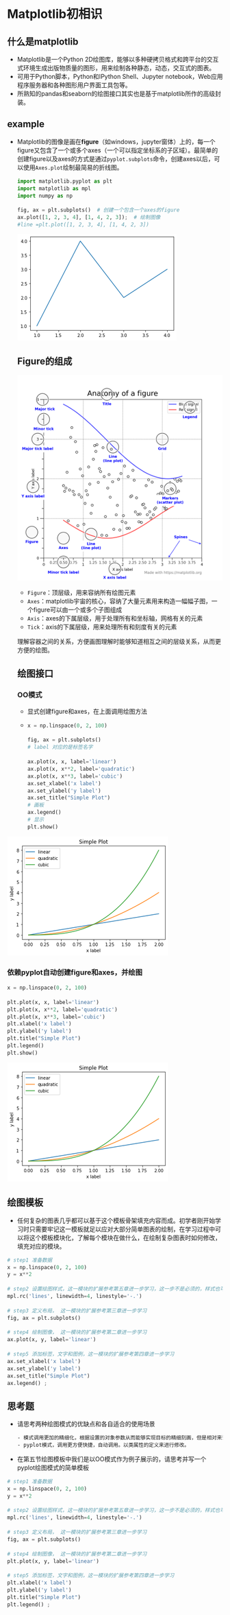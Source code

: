 # Matplotlib初相识

## 什么是matplotlib

- Matplotlib是一个Python 2D绘图库，能够以多种硬拷贝格式和跨平台的交互式环境生成出版物质量的图形，用来绘制各种静态，动态，交互式的图表。
- 可用于Python脚本，Python和IPython Shell、Jupyter notebook，Web应用程序服务器和各种图形用户界面工具包等。
- 所熟知的pandas和seaborn的绘图接口其实也是基于matplotlib所作的高级封装。

## example

- Matplotlib的图像是画在**figure**（如windows，jupyter窗体）上的，每一个figure又包含了一个或多个axes（一个可以指定坐标系的子区域）。最简单的创建figure以及axes的方式是通过`pyplot.subplots`命令，创建axes以后，可以使用`Axes.plot`绘制最简易的折线图。

  ```python
  import matplotlib.pyplot as plt
  import matplotlib as mpl
  import numpy as np
  
  fig, ax = plt.subplots()  # 创建一个包含一个axes的figure
  ax.plot([1, 2, 3, 4], [1, 4, 2, 3]);  # 绘制图像
  #line =plt.plot([1, 2, 3, 4], [1, 4, 2, 3]) 
  ```

  ![../_images/index_2_0.png](../images/Matplotlib%E5%88%9D%E7%9B%B8%E8%AF%86.assets/index_2_0.png)

  ## Figure的组成

  ![img](../images/Matplotlib%E5%88%9D%E7%9B%B8%E8%AF%86.assets/anatomy-16418127505793.png)

  - `Figure`：顶层级，用来容纳所有绘图元素
  - `Axes`：matplotlib宇宙的核心，容纳了大量元素用来构造一幅幅子图，一个figure可以由一个或多个子图组成
  - `Axis`：axes的下属层级，用于处理所有和坐标轴，网格有关的元素
  - `Tick`：axis的下属层级，用来处理所有和刻度有关的元素

  理解容器之间的关系，方便画图理解时能够知道相互之间的层级关系，从而更方便的绘图。

  ## 绘图接口

  ### OO模式

  - 显式创建figure和axes，在上面调用绘图方法

  - ```python
    x = np.linspace(0, 2, 100)
    
    fig, ax = plt.subplots()  
    # label 对应的是标签名字
    
    ax.plot(x, x, label='linear')  
    ax.plot(x, x**2, label='quadratic')  
    ax.plot(x, x**3, label='cubic')  
    ax.set_xlabel('x label') 
    ax.set_ylabel('y label') 
    ax.set_title("Simple Plot")  
    # 画板
    ax.legend() 
    # 显示
    plt.show()
    ```

![../_images/index_6_0.png](../images/Matplotlib%E5%88%9D%E7%9B%B8%E8%AF%86.assets/index_6_0.png)

### 依赖pyplot自动创建figure和axes，并绘图

```python
x = np.linspace(0, 2, 100)

plt.plot(x, x, label='linear') 
plt.plot(x, x**2, label='quadratic')  
plt.plot(x, x**3, label='cubic')
plt.xlabel('x label')
plt.ylabel('y label')
plt.title("Simple Plot")
plt.legend()
plt.show()
```

![../_images/index_6_0.png](../images/Matplotlib%E5%88%9D%E7%9B%B8%E8%AF%86.assets/index_6_0-16418132453865.png)

## 绘图模板

- 任何复杂的图表几乎都可以基于这个模板骨架填充内容而成。初学者刚开始学习时只需要牢记这一模板就足以应对大部分简单图表的绘制，在学习过程中可以将这个模板模块化，了解每个模块在做什么，在绘制复杂图表时如何修改，填充对应的模块。

```python
# step1 准备数据
x = np.linspace(0, 2, 100)
y = x**2

# step2 设置绘图样式，这一模块的扩展参考第五章进一步学习，这一步不是必须的，样式也可以在绘制图像是进行设置
mpl.rc('lines', linewidth=4, linestyle='-.')

# step3 定义布局， 这一模块的扩展参考第三章进一步学习
fig, ax = plt.subplots()  

# step4 绘制图像， 这一模块的扩展参考第二章进一步学习
ax.plot(x, y, label='linear')  

# step5 添加标签，文字和图例，这一模块的扩展参考第四章进一步学习
ax.set_xlabel('x label') 
ax.set_ylabel('y label') 
ax.set_title("Simple Plot")  
ax.legend() ;
```

## 思考题

- 请思考两种绘图模式的优缺点和各自适合的使用场景

  ```txt
  - 模式调用更加的精细化，根据设置的对象参数从而能够实现目标的精细刻画，但是相对来说效率较低，代码较多。以类的方法来调用修改。
  - pyplot模式，调用更方便快捷，自动调用。以类属性的定义来进行修改。
  ```

  

- 在第五节绘图模板中我们是以OO模式作为例子展示的，请思考并写一个pyplot绘图模式的简单模板

```python
# step1 准备数据
x = np.linspace(0, 2, 100)
y = x**2

# step2 设置绘图样式，这一模块的扩展参考第五章进一步学习，这一步不是必须的，样式也可以在绘制图像是进行设置
mpl.rc('lines', linewidth=4, linestyle='-.')

# step3 定义布局， 这一模块的扩展参考第三章进一步学习
fig, ax = plt.subplots()  

# step4 绘制图像， 这一模块的扩展参考第二章进一步学习
plt.plot(x, y, label='linear')  

# step5 添加标签，文字和图例，这一模块的扩展参考第四章进一步学习
plt.xlabel('x label') 
plt.ylabel('y label') 
plt.title("Simple Plot")  
plt.legend() ;
```

